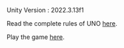Unity Version : 2022.3.13f1

Read the complete rules of UNO [here](https://www.unorules.com).

Play the game [here](https://ahmetyuceer.itch.io/uno).  
